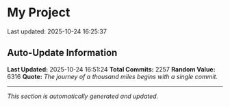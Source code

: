 # My Project


Last updated: 2025-10-24 16:25:37
























































































































































































































































































































































































































































































































































































































































































































































































































































































































































































































































































































































































































































































































































































































































































































































































































































































































































































































































































































































































































































































































































































































































































































































































































































































































































































































































































































































## Auto-Update Information

**Last Updated:** 2025-10-24 16:51:24
**Total Commits:** 2257
**Random Value:** 6316
**Quote:** _The journey of a thousand miles begins with a single commit._

---
_This section is automatically generated and updated._